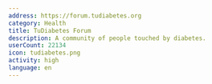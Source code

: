 ```yaml
---
address: https://forum.tudiabetes.org
category: Health
title: TuDiabetes Forum
description: A community of people touched by diabetes.
userCount: 22134
icon: tudiabetes.png
activity: high
language: en
---
```

